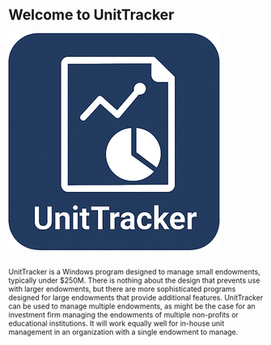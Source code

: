 # Welcome to UnitTracker

![Logo](img/UnitTrackerLogo.png)
<br>
<br>

UnitTracker is a Windows program designed to manage small endowments, typically under $250M. There is nothing about the design that prevents use with larger endowments, but there are more sophisticated programs designed for large endowments that provide additional features. UnitTracker can be used to manage multiple endowments, as might be the case for an investment firm managing the endowments of multiple non-profits or educational institutions. It will work equally well for in-house unit management in an organization with a single endowment to manage.